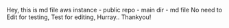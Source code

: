 Hey, this is md file
aws instance - public repo - main dir - md file
No need to Edit for testing, Test for editing, Hurray.. Thankyou!
